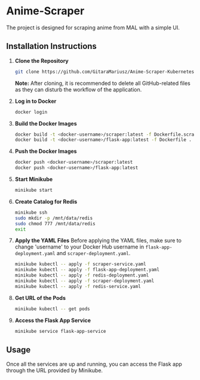 # Anime-Scraper

The project is designed for scraping anime from MAL with a simple UI.

## Installation Instructions

1. **Clone the Repository**
    ```sh
    git clone https://github.com/GitaraMariusz/Anime-Scraper-Kubernetes.git
    ```
    **Note:** After cloning, it is recommended to delete all GitHub-related files as they can disturb the workflow of the application.

2. **Log in to Docker**
    ```sh
    docker login
    ```

3. **Build the Docker Images**
    ```sh
    docker build -t <docker-username>/scraper:latest -f Dockerfile.scraper .
    docker build -t <docker-username>/flask-app:latest -f Dockerfile .
    ```

4. **Push the Docker Images**
    ```sh
    docker push <docker-username>/scraper:latest
    docker push <docker-username>/flask-app:latest
    ```

5. **Start Minikube**
    ```sh
    minikube start
    ```

6. **Create Catalog for Redis**
    ```sh
    minikube ssh
    sudo mkdir -p /mnt/data/redis
    sudo chmod 777 /mnt/data/redis
    exit
    ```

7. **Apply the YAML Files**
    Before applying the YAML files, make sure to change 'username' to your Docker Hub username in `flask-app-deployment.yaml` and `scraper-deployment.yaml`.
    ```sh
    minikube kubectl -- apply -f scraper-service.yaml
    minikube kubectl -- apply -f flask-app-deployment.yaml
    minikube kubectl -- apply -f redis-deployment.yaml
    minikube kubectl -- apply -f scraper-deployment.yaml
    minikube kubectl -- apply -f redis-service.yaml
    ```

8. **Get URL of the Pods**
    ```sh
    minikube kubectl -- get pods
    ```

9. **Access the Flask App Service**
    ```sh
    minikube service flask-app-service
    ```

## Usage

Once all the services are up and running, you can access the Flask app through the URL provided by Minikube.

## 
